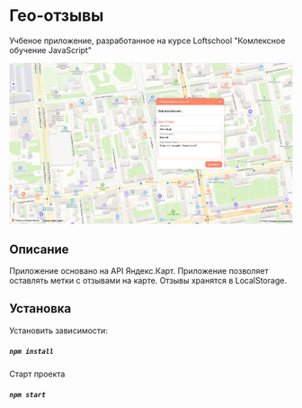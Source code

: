 # Гео-отзывы

Учбеное приложение, разработанное на курсе Loftschool "Комлексное обучение JavaScript"

![alt text](screenshots/main.png "Гео-отзывы")

## Описание

Приложение основано на API Яндекс.Карт. Приложение позволяет оставлять метки с отзывами на карте. Отзывы хранятся в LocalStorage.

## Установка

Установить зависимости:
##### `npm install`

Старт проекта
##### `npm start`







